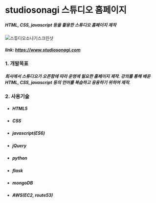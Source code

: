 # studiosonagi 스튜디오 홈페이지

##### HTML, CSS, javascript 등을 활용한 스튜디오 홈페이지 제작
![스튜디오소나기스크린샷](https://user-images.githubusercontent.com/108599126/219299869-83fabaca-142f-4f5a-a2e7-7a44dd826e54.PNG)
##### link: https://www.studiosonagi.com
 
### 1. 개발목표
##### 회사에서 스튜디오가 오픈함에 따라 운영에 필요한 홈페이지 제작. 강의를 통해 배운 HTML, CSS, javascript 등의 언어를 복습하고 응용하기 위하여 제작.
 
### 2. 사용기술
* ##### HTML5
* ##### CSS
* ##### javascript(ES6)
* ##### jQuery
* ##### python
* ##### flask
* ##### mongoDB
* ##### AWS(EC2, route53)

